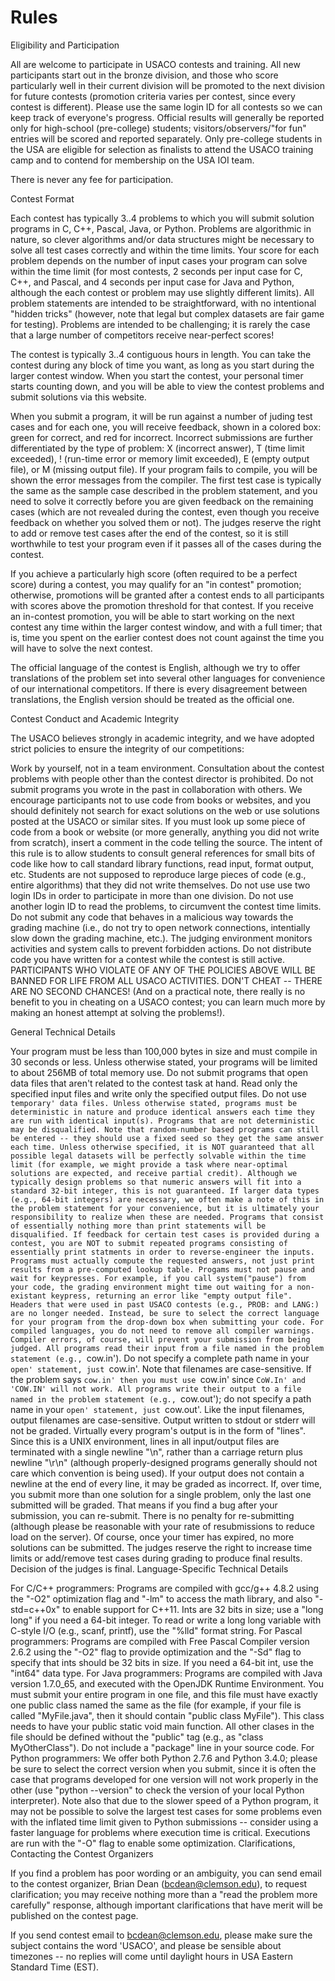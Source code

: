 # Rules
Eligibility and Participation

All are welcome to participate in USACO contests and training. All new participants start out in the bronze division, and those who score particularly well in their current division will be promoted to the next division for future contests (promotion criteria varies per contest, since every contest is different). Please use the same login ID for all contests so we can keep track of everyone's progress. Official results will generally be reported only for high-school (pre-college) students; visitors/observers/"for fun" entries will be scored and reported separately. Only pre-college students in the USA are eligible for selection as finalists to attend the USACO training camp and to contend for membership on the USA IOI team.

There is never any fee for participation.

Contest Format

Each contest has typically 3..4 problems to which you will submit solution programs in C, C++, Pascal, Java, or Python. Problems are algorithmic in nature, so clever algorithms and/or data structures might be necessary to solve all test cases correctly and within the time limits. Your score for each problem depends on the number of input cases your program can solve within the time limit (for most contests, 2 seconds per input case for C, C++, and Pascal, and 4 seconds per input case for Java and Python, although the each contest or problem may use slightly different limits). All problem statements are intended to be straightforward, with no intentional "hidden tricks" (however, note that legal but complex datasets are fair game for testing). Problems are intended to be challenging; it is rarely the case that a large number of competitors receive near-perfect scores!

The contest is typically 3..4 contiguous hours in length. You can take the contest during any block of time you want, as long as you start during the larger contest window. When you start the contest, your personal timer starts counting down, and you will be able to view the contest problems and submit solutions via this website.

When you submit a program, it will be run against a number of juding test cases and for each one, you will receive feedback, shown in a colored box: green for correct, and red for incorrect. Incorrect submissions are further differentiated by the type of problem: X (incorrect answer), T (time limit exceeded), ! (run-time error or memory limit exceeded), E (empty output file), or M (missing output file). If your program fails to compile, you will be shown the error messages from the compiler. The first test case is typically the same as the sample case described in the problem statement, and you need to solve it correctly before you are given feedback on the remaining cases (which are not revealed during the contest, even though you receive feedback on whether you solved them or not). The judges reserve the right to add or remove test cases after the end of the contest, so it is still worthwhile to test your program even if it passes all of the cases during the contest.

If you achieve a particularly high score (often required to be a perfect score) during a contest, you may qualify for an "in contest" promotion; otherwise, promotions will be granted after a contest ends to all participants with scores above the promotion threshold for that contest. If you receive an in-contest promotion, you will be able to start working on the next contest any time within the larger contest window, and with a full timer; that is, time you spent on the earlier contest does not count against the time you will have to solve the next contest.

The official language of the contest is English, although we try to offer translations of the problem set into several other languages for convenience of our international competitors. If there is every disagreement between translations, the English version should be treated as the official one.

Contest Conduct and Academic Integrity

The USACO believes strongly in academic integrity, and we have adopted strict policies to ensure the integrity of our competitions:

Work by yourself, not in a team environment.
Consultation about the contest problems with people other than the contest director is prohibited.
Do not submit programs you wrote in the past in collaboration with others.
We encourage participants not to use code from books or websites, and you should definitely not search for exact solutions on the web or use solutions posted at the USACO or similar sites. If you must look up some piece of code from a book or website (or more generally, anything you did not write from scratch), insert a comment in the code telling the source. The intent of this rule is to allow students to consult general references for small bits of code like how to call standard library functions, read input, format output, etc. Students are not supposed to reproduce large pieces of code (e.g., entire algorithms) that they did not write themselves.
Do not use use two login IDs in order to participate in more than one division. Do not use another login ID to read the problems, to circumvent the contest time limits.
Do not submit any code that behaves in a malicious way towards the grading machine (i.e., do not try to open network connections, intentially slow down the grading machine, etc.). The judging environment monitors activities and system calls to prevent forbidden actions.
Do not distribute code you have written for a contest while the contest is still active.
PARTICIPANTS WHO VIOLATE OF ANY OF THE POLICIES ABOVE WILL BE BANNED FOR LIFE FROM ALL USACO ACTIVITIES. DON'T CHEAT -- THERE ARE NO SECOND CHANCES! (And on a practical note, there really is no benefit to you in cheating on a USACO contest; you can learn much more by making an honest attempt at solving the problems!).

General Technical Details

Your program must be less than 100,000 bytes in size and must compile in 30 seconds or less. Unless otherwise stated, your programs will be limited to about 256MB of total memory use.
Do not submit programs that open data files that aren't related to the contest task at hand. Read only the specified input files and write only the specified output files. Do not use `temporary' data files.
Unless otherwise stated, programs must be deterministic in nature and produce identical answers each time they are run with identical input(s). Programs that are not deterministic may be disqualified. Note that random-number based programs can still be entered -- they should use a fixed seed so they get the same answer each time.
Unless otherwise specified, it is NOT guaranteed that all possible legal datasets will be perfectly solvable within the time limit (for example, we might provide a task where near-optimal solutions are expected, and receive partial credit).
Although we typically design problems so that numeric answers will fit into a standard 32-bit integer, this is not guaranteed. If larger data types (e.g., 64-bit integers) are necessary, we often make a note of this in the problem statement for your convenience, but it is ultimately your responsibility to realize when these are needed.
Programs that consist of essentially nothing more than print statements will be disqualified. If feedback for certain test cases is provided during a contest, you are NOT to submit repeated programs consisting of essentially print statments in order to reverse-engineer the inputs. Programs must actually compute the requested answers, not just print results from a pre-computed lookup table.
Progams must not pause and wait for keypresses. For example, if you call system("pause") from your code, the grading environment might time out waiting for a non-existant keypress, returning an error like "empty output file".
Headers that were used in past USACO contests (e.g., PROB: and LANG:) are no longer needed. Instead, be sure to select the correct language for your program from the drop-down box when submitting your code.
For compiled languages, you do not need to remove all compiler warnings. Compiler errors, of course, will prevent your submission from being judged.
All programs read their input from a file named in the problem statement (e.g., `cow.in'). Do not specify a complete path name in your `open' statement, just `cow.in'. Note that filenames are case-sensitive. If the problem says `cow.in' then you must use `cow.in' since `CoW.In' and 'COW.IN' will not work. All programs write their output to a file named in the problem statement (e.g., `cow.out'); do not specify a path name in your `open' statement, just `cow.out'. Like the input filenames, output filenames are case-sensitive. Output written to stdout or stderr will not be graded.
Virtually every program's output is in the form of "lines". Since this is a UNIX environment, lines in all input/output files are terminated with a single newline "\n", rather than a carriage return plus newline "\r\n" (although properly-designed programs generally should not care which convention is being used). If your output does not contain a newline at the end of every line, it may be graded as incorrect.
If, over time, you submit more than one solution for a single problem, only the last one submitted will be graded. That means if you find a bug after your submission, you can re-submit. There is no penalty for re-submitting (although please be reasonable with your rate of resubmissions to reduce load on the server). Of course, once your timer has expired, no more solutions can be submitted.
The judges reserve the right to increase time limits or add/remove test cases during grading to produce final results.
Decision of the judges is final.
Language-Specific Technical Details

For C/C++ programmers: Programs are compiled with gcc/g++ 4.8.2 using the "-O2" optimization flag and "-lm" to access the math library, and also "-std=c++0x" to enable support for C++11. Ints are 32 bits in size; use a "long long" if you need a 64-bit integer. To read or write a long long variable with C-style I/O (e.g., scanf, printf), use the "%lld" format string.
For Pascal programmers: Programs are compiled with Free Pascal Compiler version 2.6.2 using the "-O2" flag to provide optimization and the "-Sd" flag to specify that ints should be 32 bits in size. If you need a 64-bit int, use the "int64" data type.
For Java programmers: Programs are compiled with Java version 1.7.0_65, and executed with the OpenJDK Runtime Environment. You must submit your entire program in one file, and this file must have exactly one public class named the same as the file (for example, if your file is called "MyFile.java", then it should contain "public class MyFile"). This class needs to have your public static void main function. All other clases in the file should be defined without the "public" tag (e.g., as "class MyOtherClass"). Do not include a "package" line in your source code.
For Python programmers: We offer both Python 2.7.6 and Python 3.4.0; please be sure to select the correct version when you submit, since it is often the case that programs developed for one version will not work properly in the other (use "python --version" to check the version of your local Python interpreter). Note also that due to the slower speed of a Python program, it may not be possible to solve the largest test cases for some problems even with the inflated time limit given to Python submissions -- consider using a faster language for problems where execution time is critical. Executions are run with the "-O" flag to enable some optimization.
Clarifications, Contacting the Contest Organizers

If you find a problem has poor wording or an ambiguity, you can send email to the contest organizer, Brian Dean (bcdean@clemson.edu), to request clarification; you may receive nothing more than a "read the problem more carefully" response, although important clarifications that have merit will be published on the contest page.

If you send contest email to bcdean@clemson.edu, please make sure the subject contains the word 'USACO', and please be sensible about timezones -- no replies will come until daylight hours in USA Eastern Standard Time (EST).
